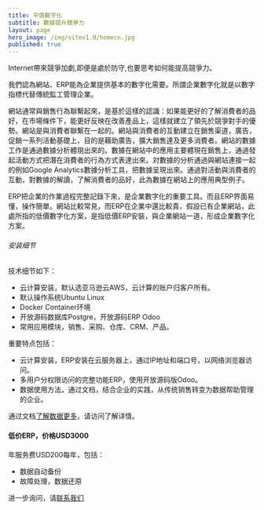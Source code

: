 ```yaml
---
title: 平價數字化
subtitle: 數據提升競爭力
layout: page
hero_image: /img/sitev1.0/homecn.jpg
published: true
---
```

Internet帶來競爭加劇,即便是處於防守,也要思考如何能提高競爭力。

我們認為網站、ERP能為企業提供基本的數字化需要。所謂企業數字化就是以數字指標代替傳統監工管理企業。

網站通常與銷售行為聯繫起來，是基於這樣的認識：如果能更好的了解消費者的品好，在市場條件下，能更好反映在改善產品上，這樣就建立了領先於競爭對手的優勢。網站是與消費者聯繫在一起的。網站與消費者的互動建立在銷售渠道，廣告，促銷一系列活動基礎上，目的是藉助廣告，擴大銷售達及更多消費者。網站的數據工作是通過數據分析體現出來的。數據在網站中的應用主要體現在銷售上，通過發起活動方式把潛在消費者的行為方式表達出來。対數據的分析通過與網站連接一起的例如Google Analytics數據分析工具，把數據呈現出來。通過對活動與消費者的互動，對數據的解讀，了解消費者的品好，此為數據在網站上的應用典型例子。

ERP把企業的作業過程完整記錄下來，是企業數字化的重要工具。而且ERP界面易懂，操作簡單。網站比較常見，而ERP在企業中還比較貴，假設已有企業網站，此處所指的低價數字化方案，是指低價ERP安裝，與企業網站一道，形成企業數字化方案。

###### 安装细节

技术细节如下：

- 云计算安装，默认选亚马逊云AWS，云计算的账户归客户所有。
- 默认操作系统Ubuntu Linux
- Docker Container环境
- 开放源码数据库Postgre，开放源码ERP Odoo
- 常用应用模块，销售、采购、仓库、CRM、产品。

重要特点包括：

- 云计算安装，ERP安装在云服务器上，通过IP地址和端口号，以网络浏览器访问。
- 多用户分权限访问的完整功能ERP，使用开放源码版Odoo。
- 数据使用方法，通过文档，结合企业的实践，从传统销售转变为数据帮助管理的企业。 

通过文档[了解数据更多](/tutorials/zh/tutorials/)，请访问了解详情。

#### 低价ERP，价格USD3000

年服务费USD200每年，包括：

- 数据自动备份
- 故障处理，数据还原

进一步询问，请[联系我们](/contact/)
